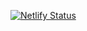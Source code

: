[![Netlify Status](https://api.netlify.com/api/v1/badges/e11037a5-0cce-480a-ad41-41d970450d0c/deploy-status)](https://app.netlify.com/sites/ecstatic-jennings-79a1ad/deploys)
